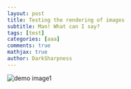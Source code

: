 ```yaml
---
layout: post
title: Testing the rendering of images
subtitle: Man! What can I say?
tags: [test]
categories: [aaa]
comments: true
mathjax: true
author: DarkSharpness
---
```


![demo image1](/assets/img/path.jpg)
